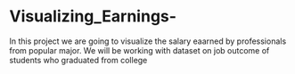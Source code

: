 # Visualizing_Earnings-
In this project we are going to visualize the salary eaarned by professionals from popular major. We will be working with dataset on job outcome of students who graduated from college 
